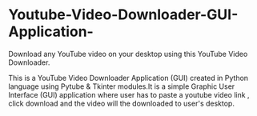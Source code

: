 # Youtube-Video-Downloader-GUI-Application-
Download any YouTube video on your desktop using this YouTube Video Downloader.

This is a YouTube Video Downloader Application (GUI) created in Python language using Pytube & Tkinter modules.It is a simple Graphic User Interface (GUI) application where user has to paste a youtube video link , click download and the video will the downloaded to user's desktop.
